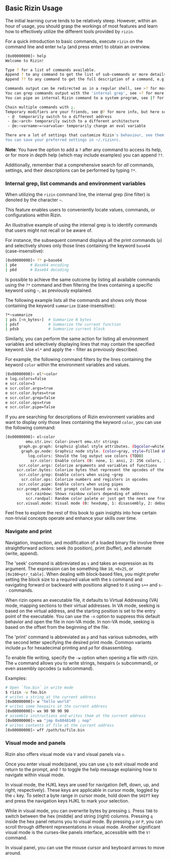 ## Basic Rizin Usage

The initial learning curve tends to be relatively steep. However, within an hour of usage, you should grasp the workings of most features and learn how to effectively utilize the different tools provided by `rizin`.

For a quick introduction to basic commands, execute `rizin` on the command line and enter `help` (and press enter) to obtain an overview.

```bash
[0x00000000]> help
Welcome to Rizin!

Type ? for a list of commands available.
Append ? to any command to get the list of sub-commands or more details about a specific command.
Append ?? to any command to get the full description of a command, e.g. with examples.

Commands output can be redirected as in a regular shell, see >? for more info.
You can grep commands output with the 'internal grep', see ~? for more info.
You can pipe an internal Rizin command to a system program, see |? for more info.

Chain multiple commands with ;.
Temporary modifiers are your friends, see @? for more info, but here some useful ones:
 - @  temporarily switch to a different address
 - @a:<arch> temporarily switch to a different architecture
 - @e:<varname>=<varvalue> temporarily change an eval variable

There are a lot of settings that customize Rizin's behaviour, see them with el. Have a look at e? to know how to interact with them.
You can save your preferred settings in ~/.rizinrc.
```

**Note**: You have the option to add a `?` after any command to access its help, or for more in depth help (which may include examples) you can append `??`.

Additionally, remember that a comprehensive search for _all_ commands, settings, and their descriptions can be performed by typing `?*`.

### Internal grep, list commands and environment variables

When utilizing the `rizin` command line, the internal grep (line filter) is denoted by the character `~`.

This feature enables users to conveniently locate values, commands, or configurations within Rizin.

An illustrative example of using the internal grep is to identify commands that users might not recall or be aware of.

For instance, the subsequent command displays all the print commands (`p`) and selectively shows only those lines containing the keyword `base64` (case-insensitive):

```bash
[0x00000000]> ?* p~base64
| p6e      # Base64 encoding
| p6d      # Base64 decoding
```

Is possible to achieve the same outcome by listing all available commands using the `?*` command and then filtering the lines containing a specific keyword using `~`, as previously explained.

The following example lists all the commands and shows only those containing the keyword `summarize` (case-insensitive):

```bash
?*~summarize
| pds [<n_bytes>]  # Summarize N bytes
| pdsf             # Summarize the current function
| pdsb             # Summarize current block
```

Similarly, you can perform the same action for listing all environment variables and selectively displaying lines that may contain the specified keyword. Use `el*` and apply the `~` filter as previously described.

For example, the following command filters by the lines containing the keyword `color` within the environment variables and values.

```bash
[0x00000000]> el*~color
e log.colors=false
e scr.color=3
e scr.color.args=true
e scr.color.bytes=true
e scr.color.grep=false
e scr.color.ops=true
e scr.color.pipe=false
```

If you are searching for descriptions of Rizin environment variables and want to display only those lines containing the keyword `color`, you can use the following command:

```bash
[0x00000000]> el~color
         emu.str.inv: Color-invert emu.str strings
      graph.gv.graph: Graphviz global style attributes. (bgcolor=white)
       graph.gv.node: Graphviz node style. (color=gray, style=filled shape=box)
          log.colors: Should the log output use colors (TODO)
           scr.color: Enable colors (0: none, 1: ansi, 2: 256 colors, 3: truecolor)
      scr.color.args: Colorize arguments and variables of functions
     scr.color.bytes: Colorize bytes that represent the opcodes of the instruction
      scr.color.grep: Enable colors when using ~grep
       scr.color.ops: Colorize numbers and registers in opcodes
      scr.color.pipe: Enable colors when using pipes
     scr.prompt.mode: Set prompt color based on vi mode
         scr.rainbow: Shows rainbow colors depending of address
         scr.randpal: Random color palete or just get the next one from 'eco'
     scr.visual.mode: Visual mode (0: hexdump, 1: disassembly, 2: debug, 3: color blocks, 4: strings)
```

Feel free to explore the rest of this book to gain insights into how certain non-trivial concepts operate and enhance your skills over time.

### Navigate and print

Navigation, inspection, and modification of a loaded binary file involve three straightforward actions: seek (to position), print (buffer), and alternate (write, append).

The 'seek' command is abbreviated as `s` and takes an expression as its argument. The expression can be something like `10`, `+0x25`, or `[0x100+ptr_table]`. When dealing with block-based files, you might prefer setting the block size to a required value with the `b` command and navigating forward or backward with positions aligned to it using `s++` and `s--` commands.

When rizin opens an executable file, it defaults to Virtual Addressing (VA) mode, mapping sections to their virtual addresses. In VA mode, seeking is based on the virtual address, and the starting position is set to the entry point of the executable. You can use the `-n` option to suppress this default behavior and open the file in non-VA mode. In non-VA mode, seeking is based on the offset from the beginning of the file.

The 'print' command is abbreviated as `p` and has various submodes, with the second letter specifying the desired print mode. Common variants include `px` for hexadecimal printing and `pd` for disassembling.

To enable file writing, specify the `-w` option when opening a file with rizin. The `w` command allows you to write strings, hexpairs (`x` subcommand), or even assembly opcodes (`a` subcommand).

Examples:

```bash
# Open `foo.bin` in write mode
$ rizin -w foo.bin
# writes a string at the current address
[0x00000000]> w "hello world"
# writes some hexpairs at the current address
[0x00000000]> wx 90 90 90 90
# assemble instructions and writes them at the current address
[0x00000000]> wa "jmp 0x8048140 ; nop"
# writes contents of file at the current address
[0x00000000]> wff /path/to/file.bin
```

### Visual mode and panels

Rizin also offers visual mode via `V` and visual panels via `v`.

Once you enter visual mode/panel, you can use `q` to exit visual mode and return to the prompt, and `?` to toggle the help message explaining how to navigate within visual mode.

In visual mode, the HJKL keys are used for navigation (left, down, up, and right, respectively). These keys are applicable in cursor mode, toggled by the `c` key. To select a byte range in cursor mode, hold down the `SHIFT` key and press the navigation keys HJKL to mark your selection.

While in visual mode, you can overwrite bytes by pressing `i`. Press `TAB` to switch between the hex (middle) and string (right) columns. Pressing `q` inside the hex panel returns you to visual mode. By pressing `p` or `P`, you can scroll through different representations in visual mode. Another significant visual mode is the curses-like panels interface, accessible with the `V!` command.

In visual panel, you can use the mouse cursor and keyboard arrows to move around.
